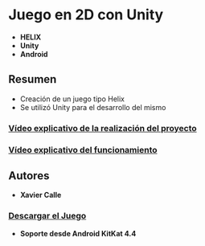 # Juego en 2D con Unity
* **HELIX** 
* **Unity** 
* **Android** 

## Resumen
* Creación de un juego tipo Helix 
* Se utilizó Unity para el desarrollo del mismo

### [Vídeo explicativo de la realización del proyecto](https://youtu.be/IsWvHPYF-ec)

### [Vídeo explicativo del funcionamiento](https://youtu.be/IRAFFQ7i8-s)


## Autores
* **Xavier Calle** 


### [Descargar el Juego](https://drive.google.com/file/d/14kDYUH0gQVCJWXECcl0uSfRaKz9_Y_uP/view?usp=sharing)
* **Soporte desde Android KitKat 4.4** 
